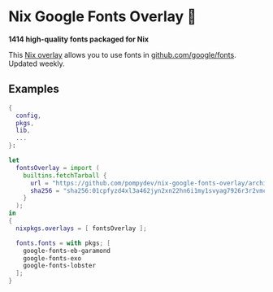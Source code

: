 # Nix Google Fonts Overlay 🎁

**1414 high-quality fonts packaged for Nix**

This [Nix overlay](https://nixos.org) allows you to use fonts in
[github.com/google/fonts](https://github.com/google/fonts). Updated weekly.

## Examples

```nix
{
  config,
  pkgs,
  lib,
  ...
}:

let
  fontsOverlay = import (
    builtins.fetchTarball {
      url = "https://github.com/pompydev/nix-google-fonts-overlay/archive/dfb84823efeb84314f8186cb2014edf05136b527.tar.gz";
      sha256 = "sha256:01cpfyzd4xl3a462jyn2xn22hn6i1my1svyag7926r3r2vmck24y";
    }
  );
in
{
  nixpkgs.overlays = [ fontsOverlay ];

  fonts.fonts = with pkgs; [
    google-fonts-eb-garamond
    google-fonts-exo
    google-fonts-lobster
  ];
}
```
